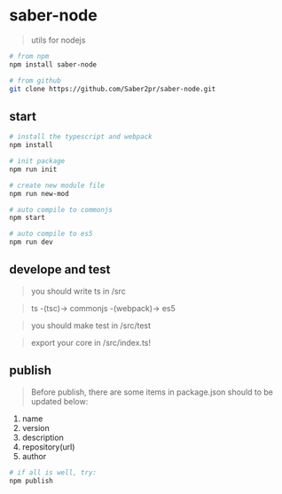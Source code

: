 # saber-node

> utils for nodejs

```bash
# from npm
npm install saber-node

# from github
git clone https://github.com/Saber2pr/saber-node.git
```

## start

```bash
# install the typescript and webpack
npm install
```

```bash
# init package
npm run init

# create new module file
npm run new-mod

# auto compile to commonjs
npm start

# auto compile to es5
npm run dev

```

## develope and test

> you should write ts in /src

> ts -(tsc)-> commonjs -(webpack)-> es5

> you should make test in /src/test

> export your core in /src/index.ts!

## publish

> Before publish, there are some items in package.json should to be updated below:

1. name
2. version
3. description
4. repository(url)
5. author

```bash
# if all is well, try:
npm publish
```


